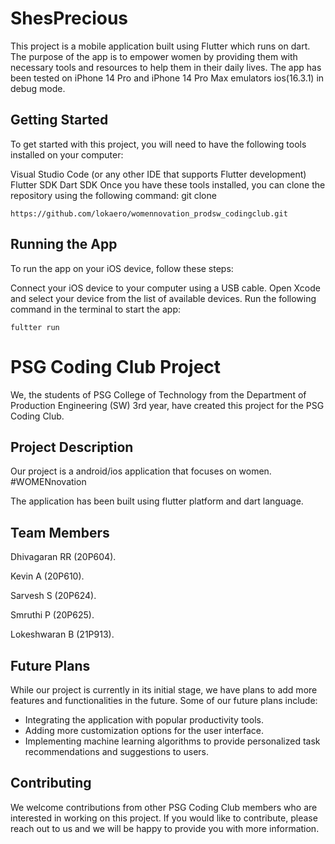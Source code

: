 # ShesPrecious

This project is a mobile application built using Flutter which runs on dart. The purpose of the app is to empower women by providing them with necessary tools and resources to help them in their daily lives. The app has been tested on iPhone 14 Pro and iPhone 14 Pro Max emulators ios(16.3.1) in debug mode.


## Getting Started

To get started with this project, you will need to have the following tools installed on your computer:

Visual Studio Code (or any other IDE that supports Flutter development)
Flutter SDK
Dart SDK
Once you have these tools installed, you can clone the repository using the following command:
git clone 

  ```
  https://github.com/lokaero/womennovation_prodsw_codingclub.git
  ```



## Running the App

To run the app on your iOS device, follow these steps:

Connect your iOS device to your computer using a USB cable.
Open Xcode and select your device from the list of available devices.
Run the following command in the terminal to start the app:

  ```
  fultter run
  ```

# PSG Coding Club Project

We, the students of PSG College of Technology from the Department of Production Engineering (SW) 3rd year, have created this project for the PSG Coding Club.

## Project Description

Our project is a android/ios application that focuses on women. #WOMENnovation

The application has been built using flutter platform and dart language.

## Team Members

Dhivagaran RR (20P604).

Kevin A (20P610).

Sarvesh S (20P624).

Smruthi P (20P625).

Lokeshwaran B (21P913).

## Future Plans

While our project is currently in its initial stage, we have plans to add more features and functionalities in the future. Some of our future plans include:

- Integrating the application with popular productivity tools.
- Adding more customization options for the user interface.
- Implementing machine learning algorithms to provide personalized task recommendations and suggestions to users.

## Contributing

We welcome contributions from other PSG Coding Club members who are interested in working on this project. If you would like to contribute, please reach out to us and we will be happy to provide you with more information.







